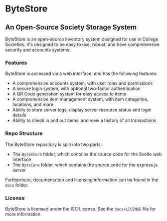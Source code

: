 # ByteStore
## An Open-Source Society Storage System

ByteStore is an open-source inventory system designed for use in College Societies. It's designed to be easy to use, robust, and have comprehensive security and accounts systems.

### Features
ByteStore is accessed via a web interface, and has the following features:
- A comprehensive accounts system, with user roles and permissions
- A secure login system, with optional two-factor authentication
- A QR Code generation system for easy access to items
- A comprehensive item management system, with item categories, locations, and more
- Ability to store server logs, display server resource status and login details
- Ability to check in and out items, and view a history of all transactions

### Repo Structure
The ByteStore repository is split into two parts:
- The `ByteStore` folder, which contains the source code for the Svelte web interface
- The `ByteCore` folder, which contains the source code for the express.js server

Furthermore, documentation and licensing information can be found in the `docs` folder.

### License
ByteStore is licensed under the ISC License. See the `docs/LICENSE` file for more information.